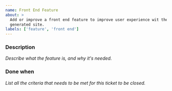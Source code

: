 ```yaml
---
name: Front End Feature
about: >
  Add or improve a front end feature to improve user experience wit the
  generated site.
labels: ['feature', 'front end']
---
```


### Description

_Describe what the feature is, and why it's needed._

### Done when

_List all the criteria that needs to be met for this ticket to be closed._
